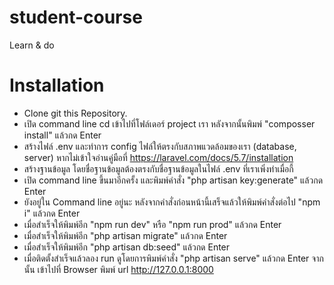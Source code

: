 # student-course
Learn &amp; do

# Installation
- Clone git this Repository.
- เปิด command line cd เข้าไปที่โฟล์เดอร์ project เรา หลังจากนั้นพิมพ์ "composser install" แล้วกด Enter
- สร้างไฟล์ .env และทำการ config ไฟล์ให้ตรงกับสภาพแวดล้อมของเรา (database, server) หากไม่เข้าใจอ่านคู่มือที่ https://laravel.com/docs/5.7/installation
- สร้างฐานข้อมูล โดยชื่อฐานข้อมูลต้องตรงกับชื่อฐานข้อมูลในไฟล์ .env ที่เราเพิ่งทำเมื่อกี้
- เปิด command line ขึ้นมาอีกครั้ง และพิมพ์คำสั่ง "php artisan key:generate" แล้วกด Enter
- ยังอยู่ใน Command line อยู่นะ หลังจากคำสั่งก่อนหน้านี้เสร็จแล้วให้พิมพ์คำสั่งต่อไป "npm i" แล้วกด Enter
- เมื่อสำเร็จให้พิมพ์อีก "npm run dev" หรือ "npm run prod" แล้วกด Enter
- เมื่อสำเร็จให้พิมพ์อีก "php artisan migrate" แล้วกด Enter
- เมื่อสำเร็จให้พิมพ์อีก "php artisan db:seed" แล้วกด Enter
- เมื่อติดตั้งสำเร็จแล้วลอง run ดูโดยการพิมพ์คำสั่ง "php artisan serve" แล้วกด Enter จากนั้น เข้าไปที่ Browser พิมพ์ url http://127.0.0.1:8000
